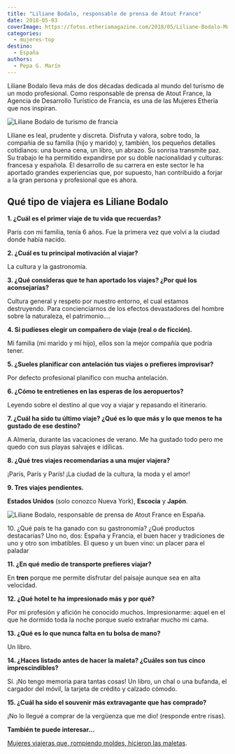 ```yaml
---
title: "Liliane Bodalo, responsable de prensa de Atout France"
date: 2018-05-03
coverImage: https://fotos.etheriamagazine.com/2018/05/Liliane-Bodalo-Mujer-Etheria-2.jpg
categories: 
  - mujeres-top
destino: 
  - España
authors: 
  - Pepa G. Marín
---
```


Liliane Bodalo lleva más de dos décadas dedicada al mundo del turismo de un modo 
profesional. Como responsable de prensa de Atout France, la Agencia de Desarrollo 
Turístico de Francia, es una de las Mujeres Etheria que nos inspiran. 

![Liliane Bodalo de turismo de francia](https://fotos.etheriamagazine.com/2018/05/Liliane-Bodalo-Mujeres-Etheria.jpg "Liliane Bodalo. Responsable de prensa de Atout France")

Liliane es leal, prudente y discreta. Disfruta y valora, sobre todo, la compañía de su 
familia (hijo y marido) y, también, los pequeños detalles cotidianos: una buena cena, un 
libro, un abrazo. Su sonrisa transmite paz. Su trabajo le ha permitido expandirse por su 
doble nacionalidad y culturas: francesa y española. El desarrollo de su carrera en este 
sector le ha aportado grandes experiencias que, por supuesto, han contribuido a forjar a 
la gran persona y profesional que es ahora. 

## Qué tipo de viajera es Liliane Bodalo

**1\. ¿Cuál es el primer viaje de tu vida que recuerdas?** 

París con mi familia, tenía 6 años. Fue la primera vez que volví a la ciudad donde había 
nacido. 

**2\. ¿Cuál es tu principal motivación al viajar?** 

La cultura y la gastronomía. 

**3\. ¿Qué consideras que te han aportado los viajes? ¿Por qué los aconsejarías?** 

Cultura general y respeto por nuestro entorno, el cual estamos destruyendo. Para 
concienciarnos de los efectos devastadores del hombre sobre la naturaleza, el 
patrimonio…. 

**4\. Si pudieses elegir un compañero de viaje (real o de ficción).** 

Mi familia (mi marido y mi hijo), ellos son la mejor compañía que podría tener. 

**5\. ¿Sueles planificar con antelación tus viajes o prefieres improvisar?** 

Por defecto profesional planifico con mucha antelación. 

**6\. ¿Cómo te entretienes en las esperas de los aeropuertos?** 

Leyendo sobre el destino al que voy a viajar y repasando el itinerario. 

**7\. ¿Cuál ha sido tu último viaje? ¿Qué es lo que más y lo que menos te ha gustado de 
ese destino?** 

A Almería, durante las vacaciones de verano. Me ha gustado todo pero me quedo con sus 
playas salvajes e idílicas. 

**8\. ¿Qué tres viajes recomendarías a una mujer viajera?** 

¡París, París y París! ¡La ciudad de la cultura, la moda y el amor! 

**9\. Tres viajes pendientes.** 

**Estados Unidos** (solo conozco Nueva York), **Escocia** y **Japón**. 

![Liliane Bodalo, responsable de prensa de Atout France en España.](https://fotos.etheriamagazine.com/2018/05/Liliane-Bodalo-Mujer-Etheria-2.jpg "Liliane Bodalo, responsable de prensa de Atout France en España.")

10\. ¿Qué país te ha ganado con su gastronomía? ¿Qué productos destacarías? Uno no, dos: 
España y Francia, el buen hacer y tradiciones de uno y otro son imbatibles. El queso y 
un buen vino: un placer para el paladar 

**11\. ¿En qué medio de transporte prefieres viajar?** 

En **tren** porque me permite disfrutar del paisaje aunque sea en alta velocidad. 

**12\. ¿Qué hotel te ha impresionado más y por qué?** 

Por mi profesión y afición he conocido muchos. Impresionarme: aquel en el que he dormido 
toda la noche porque suelo extrañar mucho mi cama. 

**13\. ¿Qué es lo que nunca falta en tu bolsa de mano?** 

Un libro. 

**14\. ¿Haces listado antes de hacer la maleta? ¿Cuáles son tus cinco imprescindibles?** 

Sí. ¡No tengo memoria para tantas cosas! Un libro, un chal o una bufanda, el cargador 
del móvil, la tarjeta de crédito y calzado cómodo. 

**15\. ¿Cuál ha sido el souvenir más extravagante que has comprado?** 

¡No lo llegué a comprar de la vergüenza que me dio! (responde entre risas). 

**También te puede interesar...** 

[Mujeres viajeras que, rompiendo moldes, hicieron las 
maletas](https://etheriamagazine.com/2022/03/08/mujeres-viajeras-de-la-historia/).
